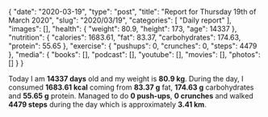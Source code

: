 {
    "date": "2020-03-19",
    "type": "post",
    "title": "Report for Thursday 19th of March 2020",
    "slug": "2020\/03\/19",
    "categories": [
        "Daily report"
    ],
    "images": [],
    "health": {
        "weight": 80.9,
        "height": 173,
        "age": 14337
    },
    "nutrition": {
        "calories": 1683.61,
        "fat": 83.37,
        "carbohydrates": 174.63,
        "protein": 55.65
    },
    "exercise": {
        "pushups": 0,
        "crunches": 0,
        "steps": 4479
    },
    "media": {
        "books": [],
        "podcast": [],
        "youtube": [],
        "movies": [],
        "photos": []
    }
}

Today I am <strong>14337 days</strong> old and my weight is <strong>80.9 kg</strong>. During the day, I consumed <strong>1683.61 kcal</strong> coming from <strong>83.37 g</strong> fat, <strong>174.63 g</strong> carbohydrates and <strong>55.65 g</strong> protein. Managed to do <strong>0 push-ups</strong>, <strong>0 crunches</strong> and walked <strong>4479 steps</strong> during the day which is approximately <strong>3.41 km</strong>.